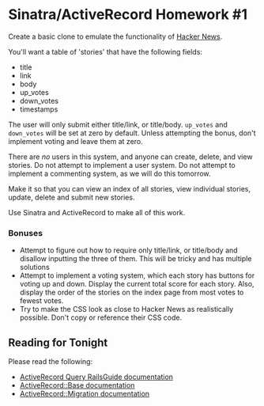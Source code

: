 # Sinatra/ActiveRecord Homework #1

Create a basic clone to emulate the functionality of [Hacker News](https://news.ycombinator.com/). 

You'll want a table of 'stories' that have the following fields:

- title
- link
- body
- up_votes
- down_votes
- timestamps

The user will only submit either title/link, or title/body. `up_votes` and `down_votes` will be set at zero by default. Unless attempting the bonus, don't implement voting and leave them at zero.

There are *no* users in this system, and anyone can create, delete, and view stories. Do not attempt to implement a user system. Do not attempt to implement a commenting system, as we will do this tomorrow.

Make it so that you can view an index of all stories, view individual stories, update, delete and submit new stories. 

Use Sinatra and ActiveRecord to make all of this work. 

### Bonuses

- Attempt to figure out how to require only title/link, or title/body and disallow inputting the three of them. This will be tricky and has multiple solutions
- Attempt to implement a voting system, which each story has buttons for voting up and down. Display the current total score for each story. Also, display the order of the stories on the index page from most votes to fewest votes.
- Try to make the CSS look as close to Hacker News as realistically possible. Don't copy or reference their CSS code. 

## Reading for Tonight

Please read the following: 

- [ActiveRecord Query RailsGuide documentation](http://guides.rubyonrails.org/active_record_querying.html)
- [ActiveRecord::Base documentation](http://api.rubyonrails.org/classes/ActiveRecord/Base.html)
- [ActiveRecord::Migration documentation](http://api.rubyonrails.org/classes/ActiveRecord/Migration.html)
